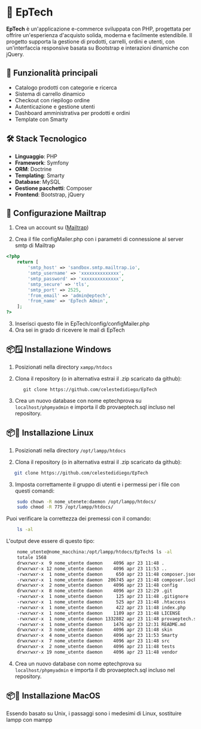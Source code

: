 # 🐼 EpTech

**EpTech** è un'applicazione e-commerce sviluppata con PHP, progettata per offrire un'esperienza d'acquisto solida, moderna e facilmente estendibile. Il progetto supporta la gestione di prodotti, carrelli, ordini e utenti, con un'interfaccia responsive basata su Bootstrap e interazioni dinamiche con jQuery.

## 🚀 Funzionalità principali

- Catalogo prodotti con categorie e ricerca
- Sistema di carrello dinamico
- Checkout con riepilogo ordine
- Autenticazione e gestione utenti
- Dashboard amministrativa per prodotti e ordini
- Template con Smarty

## 🛠️ Stack Tecnologico

- **Linguaggio**: PHP
- **Framework**: Symfony
- **ORM**: Doctrine
- **Templating**: Smarty
- **Database**: MySQL
- **Gestione pacchetti**: Composer
- **Frontend**: Bootstrap, jQuery

## 📧 Configurazione Mailtrap

1. Crea un account su ([Mailtrap](https://mailtrap.io/))

2. Crea il file configMailer.php con i parametri di connessione al server smtp di Mailtrap
```php
<?php
    return [
        'smtp_host' => 'sandbox.smtp.mailtrap.io',
        'smtp_username' => 'xxxxxxxxxxxxxx',
        'smtp_password' => 'xxxxxxxxxxxxxx',
        'smtp_secure' => 'tls',
        'smtp_port' => 2525,
        'from_email' => 'admin@eptech',
        'from_name' => 'EpTech Admin',
    ];
?>
```
3. Inserisci questo file in EpTech/config/configMailer.php
4. Ora sei in grado di ricevere le mail di EpTech

## 📦🪟 Installazione Windows

1. Posizionati nella directory `xampp/htdocs`

2. Clona il repository (o in alternativa estrai il .zip scaricato da github):
   ```shell
      git clone https://github.com/celestedidiego/EpTech
   ```

3. Crea un nuovo database con nome eptechprova su `localhost/phpmyadmin` e importa il db provaeptech.sql incluso nel repository.

## 📦🐧 Installazione Linux

1. Posizionati nella directory `/opt/lampp/htdocs`

2. Clona il repository (o in alternativa estrai il .zip scaricato da github):
```bash
   git clone https://github.com/celestedidiego/EpTech
```

3. Imposta correttamente il gruppo di utenti e i permessi per i file con questi comandi:
```bash
    sudo chown -R nome_utenete:daemon /opt/lampp/htdocs/
    sudo chmod -R 775 /opt/lampp/htdocs/
```
Puoi verificare la correttezza dei premessi con il comando:
```bash 
    ls -al
```
L'output deve essere di questo tipo:
```bash 
    nome_utente@nome_macchina:/opt/lampp/htdocs/EpTech$ ls -al
    totale 1568
    drwxrwxr-x  9 nome_utente daemon    4096 apr 23 11:48 .
    drwxrwxr-x 12 nome_utente daemon    4096 apr 23 11:53 ..
    -rwxrwxr-x  1 nome_utente daemon     650 apr 23 11:48 composer.json
    -rwxrwxr-x  1 nome_utente daemon  206745 apr 23 11:48 composer.lock
    drwxrwxr-x  2 nome_utente daemon    4096 apr 23 11:48 config
    drwxrwxr-x  8 nome_utente daemon    4096 apr 23 12:29 .git
    -rwxrwxr-x  1 nome_utente daemon     125 apr 23 11:48 .gitignore
    -rwxrwxr-x  1 nome_utente daemon     525 apr 23 11:48 .htaccess
    -rwxrwxr-x  1 nome_utente daemon     422 apr 23 11:48 index.php
    -rwxrwxr-x  1 nome_utente daemon    1109 apr 23 11:48 LICENSE
    -rwxrwxr-x  1 nome_utente daemon 1332882 apr 23 11:48 provaeptech.sql
    -rwxrwxr-x  1 nome_utente daemon    1476 apr 23 12:31 README.md
    drwxrwxr-x  3 nome_utente daemon    4096 apr 23 11:48 skin
    drwxrwxr-x  4 nome_utente daemon    4096 apr 23 11:53 Smarty
    drwxrwxr-x  7 nome_utente daemon    4096 apr 23 11:48 src
    drwxrwxr-x  2 nome_utente daemon    4096 apr 23 11:48 tests
    drwxrwxr-x 19 nome_utente daemon    4096 apr 23 11:48 vendor
```

4. Crea un nuovo database con nome eptechprova su `localhost/phpmyadmin` e importa il db provaeptech.sql incluso nel repository.

## 📦🍏 Installazione MacOS
Essendo basato su Unix, i passaggi sono i medesimi di Linux, sostituire lampp con mampp
